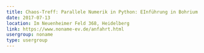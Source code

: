 ```yaml
---
title: Chaos-Treff: Parallele Numerik in Python: EInführung in Bohrium
date: 2017-07-13
location: Im Neuenheimer Feld 368, Heidelberg
link: https://www.noname-ev.de/anfahrt.html
usergroup: noname
type: usergroup
---
```

